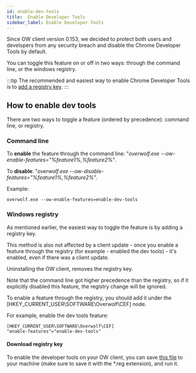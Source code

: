 ```yaml
---
id: enable-dev-tools
title:  Enable Developer Tools
sidebar_label: Enable Developer Tools
---
```


Since OW client version 0.153, we decided to protect both users and developers from any security breach and disable the Chrome Developer Tools by default. 

You can toggle this feature on or off in two ways: through the command line, or the windows registry.

:::tip
The recommended and easiest way to enable Chrome Developer Tools is to [add a registry key](#windows-registry).
:::

## How to enable dev tools

There are two ways to toggle a feature (ordered by precedence): command line, or registry.

### Command line

To **enable** the feature through the command line: "*overwolf.exe --ow-enable-features="%feature1%,%feature2%*".

To **disable**: "*overwolf.exe --ow-disable-features="%feature1%,%feature2%*".

Example:

```shell
overwolf.exe --ow-enable-features=enable-dev-tools
```

### Windows registry

As mentioned earlier, the easiest way to toggle the feature is by adding a registry key.

This method is also not affected by a client update - once you enable a feature through the registry (for example - enabled the dev tools) - it's enabled, even if there was a client update.

Uninstalling the OW client, removes the registry key.

Note that the command line got higher precedence than the registry, so if it explicitly disabled this feature, the registry change will be ignored.

To enable a feature through the registry, you should add it under the [HKEY_CURRENT_USER\SOFTWARE\Overwolf\CEF]
 node.

 For example, enable the dev tools feature:

 ```
 [HKEY_CURRENT_USER\SOFTWARE\Overwolf\CEF]
"enable-features"="enable-dev-tools"
 ```

 #### Download registry key

 To enable the developer tools on your OW client, you can save [this file](https://raw.githubusercontent.com/overwolf/community-gists/master/features.json/enable-dev-tools.reg) to your machine (make sure to save it with the *.reg extension), and run it.

